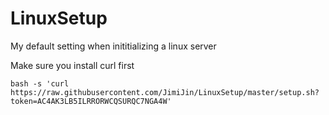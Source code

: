 # LinuxSetup
My default setting when inititializing a linux server

Make sure you install curl first

`bash -s 'curl https://raw.githubusercontent.com/JimiJin/LinuxSetup/master/setup.sh?token=AC4AK3LB5ILRRORWCQSURQC7NGA4W'`
